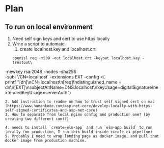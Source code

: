 # Plan

## To run on local environment
1. Need self sign keys and cert to use https locally
2. Write a script to automate 
   1. create localhost.key and localhost.crt 
   ```
   openssl req -x509 -out localhost.crt -keyout localhost.key -trustout\
  -newkey rsa:2048 -nodes -sha256 \
  -subj '/CN=localhost' -extensions EXT -config <( \
   printf "[dn]\nCN=localhost\n[req]\ndistinguished_name = dn\n[EXT]\nsubjectAltName=DNS:localhost\nkeyUsage=digitalSignature\nextendedKeyUsage=serverAuth")
   ```
   2. Add instruction to readme on how to trust self signed cert on mac (https://www.humankode.com/asp-net-core/develop-locally-with-https-self-signed-certificates-and-asp-net-core)
3. How to separate from local nginx config and production one? (by creating two different conf?)

4. needs to install `create-elm-app` and run `elm-app build` to run locally (on production, I run this build inside circle ci pipeline)
5. Probably I need to wrap landing page as docker image, and pull that docker image from production machine.